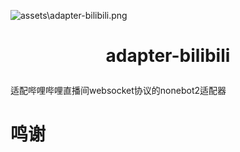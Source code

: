 ![assets\adapter-bilibili.png]([https://socialify.git.ci/wwweww/adapter-bilibili/image?description=1&font=Inter&forks=1&issues=1&logo=https%3A%2F%2Fgithub.com%2Fwwweww%2Fadapter-bilibili%2Fblob%2Fmain%2Fassets%2Fa.png%3Fraw%3Dtrue&name=1&owner=1&pattern=Solid&pulls=1&theme=Light](https://socialify.git.ci/wwweww/adapter-bilibili/image?description=1&font=Inter&forks=1&issues=1&logo=https%3A%2F%2Fgithub.com%2Fwwweww%2Fadapter-bilibili%2Fblob%2Fmain%2Fassets%2Fa.png%3Fraw%3Dtrue&name=1&pattern=Signal&pulls=1&theme=Light))

# <p align="center">adapter-bilibili</p>

适配哔哩哔哩直播间websocket协议的nonebot2适配器

# 鸣谢

